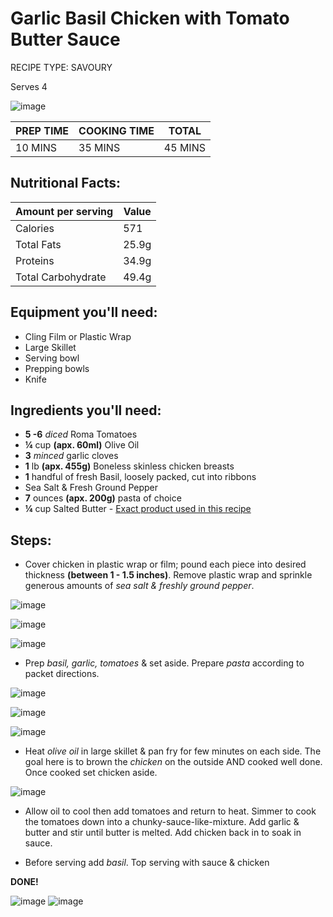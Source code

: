   
# Garlic Basil Chicken with Tomato Butter Sauce
									
RECIPE TYPE: SAVOURY 

Serves 4

![image](http://cdn.pinchofyum.com/wp-content/uploads/Garlic-Chicken-with-Butter-Sauce.jpg)


| PREP TIME | COOKING TIME | TOTAL | 
| ------ | ----------- |----------|
| 10 MINS  | 35 MINS | 45 MINS |

## Nutritional Facts:

| Amount per serving | Value |
| ------ | ----------- |
| Calories  | 571 |
| Total Fats | 25.9g |
| Proteins   | 34.9g |
| Total Carbohydrate | 49.4g |



## Equipment you'll need:

- Cling Film or Plastic Wrap
- Large Skillet
- Serving bowl 
- Prepping bowls
- Knife 

## Ingredients you'll need:

- **5 -6** *diced* Roma Tomatoes 
- **¼** cup **(apx. 60ml)** Olive Oil 
- **3** *minced* garlic cloves 
- **1** lb **(apx. 455g)** Boneless skinless chicken breasts
- **1** handful of fresh Basil, loosely packed, cut into ribbons
- Sea Salt & Fresh Ground Pepper 
- **7** ounces **(apx. 200g)** pasta of choice 
- **¼** cup Salted Butter - [Exact product used in this recipe ](http://www.landolakes.com/Products/Custom/2222303.aspx)


## Steps:

* Cover chicken in plastic wrap or film; pound each piece into desired thickness **(between 1 - 1.5 inches)**. Remove plastic wrap and sprinkle generous amounts of *sea salt & freshly ground pepper*.

![image](http://carnaldish.com/wp-content/uploads/2014/11/pansearedchickenbreast2.jpg)

![image](http://a3145z1.americdn.com/wp-content/uploads/2014/08/sea-salt-powerful-remedy-that-cures-many-diseases.jpg)

![image](http://ww2.kqed.org/bayareabites/wp-content/uploads/sites/24/2014/12/ground-pepper.jpg)

* Prep *basil, garlic, tomatoes* & set aside. Prepare *pasta* according to packet directions.

![image](http://cdn.pinchofyum.com/wp-content/uploads/Fresh-Basil.jpg) 

![image](http://cdn.pinchofyum.com/wp-content/uploads/Tomatoes-for-Garlic-Chicken.jpg)

![image](http://www.couponclippingcook.com/wp-content/uploads/2011/06/2-chopped-garlic.jpg)

* Heat *olive oil* in large skillet & pan fry for few minutes on each side. The goal here is to brown the *chicken* on the outside AND cooked well done. Once cooked set chicken aside.

![image](https://collegerecipecafe.files.wordpress.com/2014/02/browning-chicken7.jpg)

* Allow oil to cool then add tomatoes and return to heat. Simmer to cook the tomatoes down into a chunky-sauce-like-mixture. Add garlic & butter and stir until butter is melted. Add chicken back in to soak in sauce. 

* Before serving add *basil*. Top serving with sauce & chicken

**DONE!**


![image](http://cdn.pinchofyum.com/wp-content/uploads/Garlic-Basil-Chicken-with-Butter-Sauce.jpg) 
![image](http://cdn.pinchofyum.com/wp-content/uploads/Garlic-Basil-Chicken-with-Bucatini.jpg)



